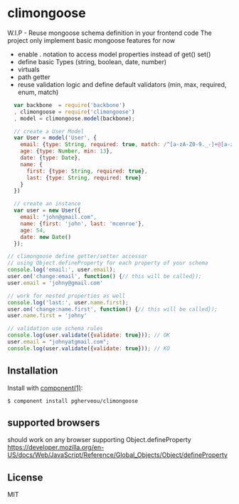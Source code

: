 # climongoose

  W.I.P - Reuse mongoose schema definition in your frontend code
  The project only implement basic mongoose features for now

  - enable . notation to access model properties instead of get() set()
  - define basic Types (string, boolean, date, number)
  - virtuals
  - path getter
  - reuse validation logic and define default validators (min, max, required, enum, match)

  ```js
    var backbone  = require('backbone')
    , climongoose = require('climongoose')
    , model = climongoose.model(backbone);

    // create a User Model
    var User = model('User', {
      email: {type: String, required: true, match: /^[a-zA-Z0-9._-]+@[a-zA-Z0-9.-]+\.[a-zA-Z]{2,4}$/},
      age: {type: Number, min: 13},
      date: {type: Date},
      name: {
        first: {type: String, required: true},
        last: {type: String, required: true}
      }
    })

    // create an instance
    var user = new User({
      email: "john@gmail.com",
      name: {first: 'john', last: 'mcenroe'},
      age: 54,
      date: new Date()
    });

  // climongoose define getter/setter accessor
  // using Object.defineProperty for each property of your schema
  console.log('email:', user.email);
  user.on('change:email', function() {// this will be called});
  user.email = 'johny@gmail.com'

  // work for nested properties as well
  console.log('last:', user.name.first);
  user.on('change:name.first', function() {// this will be called});
  user.name.first = 'johny'

  // validation use schema rules
  console.log(user.validate({validate: true})); // OK
  user.email = "johnyatgmail.com";
  console.log(user.validate({validate: true})); // KO
  ```

## Installation

  Install with [component(1)](http://component.io):

    $ component install pgherveou/climongoose

## supported browsers

should work on any browser supporting Object.defineProperty
https://developer.mozilla.org/en-US/docs/Web/JavaScript/Reference/Global_Objects/Object/defineProperty


## License

  MIT
